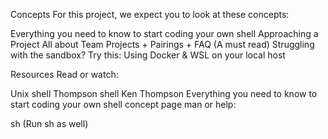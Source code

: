Concepts
For this project, we expect you to look at these concepts:

Everything you need to know to start coding your own shell
Approaching a Project
All about Team Projects + Pairings + FAQ (A must read)
Struggling with the sandbox? Try this: Using Docker & WSL on your local host


Resources
Read or watch:

Unix shell
Thompson shell
Ken Thompson
Everything you need to know to start coding your own shell concept page
man or help:

sh (Run sh as well)
 
